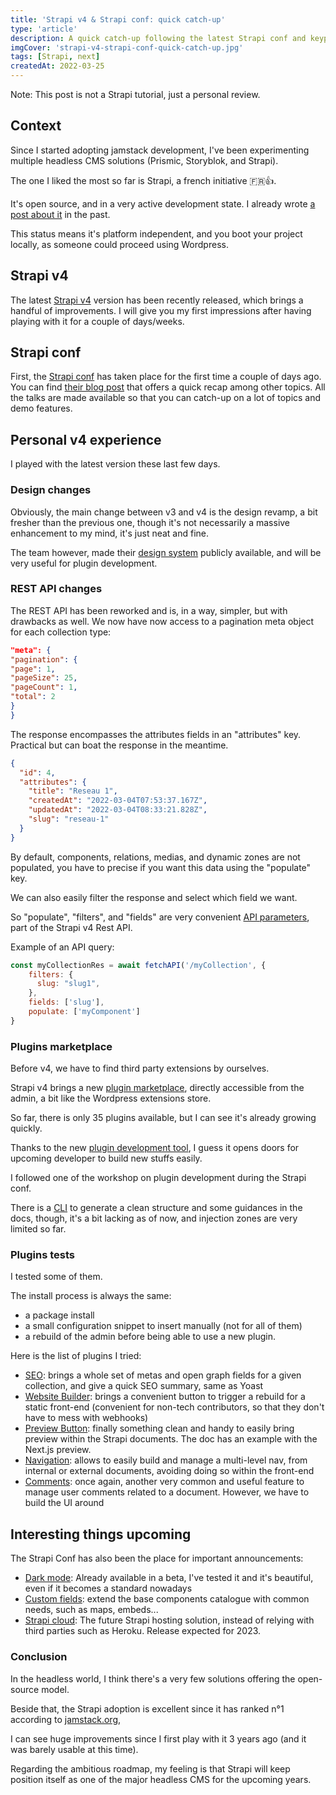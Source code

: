 ```yaml
---
title: 'Strapi v4 & Strapi conf: quick catch-up'
type: 'article'
description: A quick catch-up following the latest Strapi conf and keypoints I consider using the new v4.
imgCover: 'strapi-v4-strapi-conf-quick-catch-up.jpg'
tags: [Strapi, next]
createdAt: 2022-03-25
---
```


Note: This post is not a Strapi tutorial, just a personal review.

## Context

Since I started adopting jamstack development, I've been experimenting multiple headless CMS solutions (Prismic, Storyblok, and Strapi).

The one I liked the most so far is Strapi, a french initiative 🇫🇷👍.

It's open source, and in a very active development state. I already wrote [a post about it](/posts/strapi-headless-cms-quick-review) in the past.

This status means it's platform independent, and you boot your project locally, as someone could proceed using Wordpress.

## Strapi v4

The latest [Strapi v4](https://strapi.io/v4) version has been recently released, which brings a handful of improvements. I will give you my first impressions after having playing with it for a couple of days/weeks.

## Strapi conf

First, the [Strapi conf](https://conf.strapi.io/) has taken place for the first time a couple of days ago. You can find [their blog post](https://strapi.io/blog/strapiconf-2022-announcements-recap) that offers a quick recap among other topics. All the talks are made available so that you can catch-up on a lot of topics and demo features.

## Personal v4 experience

I played with the latest version these last few days.

### Design changes

Obviously, the main change between v3 and v4 is the design revamp, a bit fresher than the previous one, though it's not necessarily a massive enhancement to my mind, it's just neat and fine.

The team however, made their [design system](https://design-system.strapi.io/) publicly available, and will be very useful for plugin development.

### REST API changes

The REST API has been reworked and is, in a way, simpler, but with drawbacks as well. We now have now access to a pagination meta object for each collection type:

```json
"meta": {
"pagination": {
"page": 1,
"pageSize": 25,
"pageCount": 1,
"total": 2
}
}
```

The response encompasses the attributes fields in an "attributes" key. Practical but can boat the response in the meantime.

```json
{
  "id": 4,
  "attributes": {
    "title": "Reseau 1",
    "createdAt": "2022-03-04T07:53:37.167Z",
    "updatedAt": "2022-03-04T08:33:21.828Z",
    "slug": "reseau-1"
  }
}
```

By default, components, relations, medias, and dynamic zones are not populated, you have to precise if you want this data using the "populate" key.

We can also easily filter the response and select which field we want.

So "populate", "filters", and "fields" are very convenient [API parameters](https://docs.strapi.io/developer-docs/latest/developer-resources/database-apis-reference/rest-api.html), part of the Strapi v4 Rest API.

Example of an API query:

```js
const myCollectionRes = await fetchAPI('/myCollection', {
    filters: {
      slug: "slug1",
    },
    fields: ['slug'],
    populate: ['myComponent']
}
```

### Plugins marketplace

Before v4, we have to find third party extensions by ourselves.

Strapi v4 brings a new [plugin marketplace](https://market.strapi.io/), directly accessible from the admin, a bit like the Wordpress extensions store.

So far, there is only 35 plugins available, but I can see it's already growing quickly.

Thanks to the new [plugin development tool](https://docs.strapi.io/developer-docs/latest/development/plugins-development.html#creating-a-plugin), I guess it opens doors for upcoming developer to build new stuffs easily.

I followed one of the workshop on plugin development during the Strapi conf.

There is a [CLI](https://docs.strapi.io/developer-docs/latest/developer-resources/cli/CLI.html#strapi-generate) to generate a clean structure and some guidances in the docs, though, it's a bit lacking as of now, and injection zones are very limited so far.

### Plugins tests

I tested some of them.

The install process is always the same:

- a package install
- a small configuration snippet to insert manually (not for all of them)
- a rebuild of the admin before being able to use a new plugin.

Here is the list of plugins I tried:

- [SEO](https://market.strapi.io/plugins/@strapi-plugin-seo): brings a whole set of metas and open graph fields for a given collection, and give a quick SEO summary, same as Yoast
- [Website Builder](https://market.strapi.io/plugins/strapi-plugin-website-builder): brings a convenient button to trigger a rebuild for a static front-end (convenient for non-tech contributors, so that they don't have to mess with webhooks)
- [Preview Button](https://market.strapi.io/plugins/strapi-plugin-preview-button): finally something clean and handy to easily bring preview within the Strapi documents. The doc has an example with the Next.js preview.
- [Navigation](https://market.strapi.io/plugins/strapi-plugin-navigation): allows to easily build and manage a multi-level nav, from internal or external documents, avoiding doing so within the front-end
- [Comments](https://market.strapi.io/plugins/strapi-plugin-comments): once again, another very common and useful feature to manage user comments related to a document. However, we have to build the UI around

## Interesting things upcoming

The Strapi Conf has also been the place for important announcements:

- [Dark mode](https://strapi.io/blog/strapiconf-2022-announcements-recap): Already available in a beta, I've tested it and it's beautiful, even if it becomes a standard nowadays
- [Custom fields](https://www.youtube.com/watch?v=4Rq3zin8XXQ&list=WL&index=1): extend the base components catalogue with common needs, such as maps, embeds...
- [Strapi cloud](https://strapi.io/cloud): The future Strapi hosting solution, instead of relying with third parties such as Heroku. Release expected for 2023.

### Conclusion

In the headless world, I think there's a very few solutions offering the open-source model.

Beside that, the Strapi adoption is excellent since it has ranked n°1 according to [jamstack.org](https://jamstack.org/headless-cms/),

I can see huge improvements since I first play with it 3 years ago (and it was barely usable at this time).

Regarding the ambitious roadmap, my feeling is that Strapi will keep position itself as one of the major headless CMS for the upcoming years.
